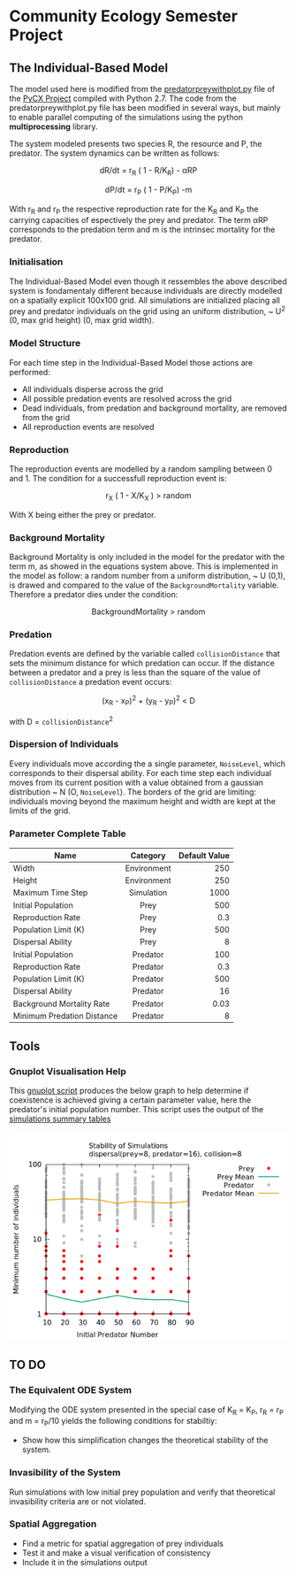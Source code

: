 # Community Ecology Semester Project

## The Individual-Based Model

The model used here is modified from the [predatorpreywithplot.py](https://sourceforge.net/projects/pycx/files/PyCX-0.1/) file of the [PyCX Project](http://pycx.sourceforge.net/) compiled with Python 2.7. The code from the predatorpreywithplot.py file has been modified in several ways, but mainly to enable parallel computing of the simulations using the python **multiprocessing** library.

The system modeled presents two species R, the resource and P, the predator. The system dynamics can be written as follows:

<p align="center">
dR/dt = r<sub>R</sub> ( 1 - R/K<sub>R</sub>) - &alpha;RP </p>
<p align="center">
dP/dt = r<sub>P</sub> ( 1 - P/K<sub>P</sub>) -m
</p>

With r<sub>R</sub> and r<sub>P</sub> the respective reproduction rate for the  K<sub>R</sub> and K<sub>P</sub> the carrying capacities of espectively the prey and predator. The term &alpha;RP corresponds to the predation term and m is the intrinsec mortality for the predator.

### Initialisation
The Individual-Based Model even though it ressembles the above described system is fondamentaly different because individuals are directly modelled on a spatially explicit 100x100 grid. All simulations are initialized placing all prey and predator individuals on the grid using an uniform distribution, ~ U<sup>2</sup> (0, max grid height) (0, max grid width).

### Model Structure
For each time step in the Individual-Based Model those actions are performed:
- All individuals disperse across the grid
- All possible predation events are resolved across the grid
- Dead individuals, from predation and background mortality, are removed from the grid
- All reproduction events are resolved

### Reproduction
The reproduction events are modelled by a random sampling between 0 and 1. The condition for a successfull reproduction event is:
<p align="center">r<sub>X</sub> ( 1 - X/K<sub>X</sub> ) > random</p>
With X being either the prey or predator.

### Background Mortality
Background Mortality is only included in the model for the predator with the term m, as showed in the equations system above. This is implemented in the model as follow: a random number from a uniform distribution, ~ U (0,1), is drawed and compared to the value of the ```BackgroundMortality``` variable. Therefore a predator dies under the condition:
<p align="center"> BackgroundMortality > random</p>


### Predation
Predation events are defined by the variable called ```collisionDistance``` that sets the minimum distance for which predation can occur.
If the distance between a predator and a prey is less than the square of the value of ```collisionDistance``` a predation event occurs:
<p align="center">(x<sub>R</sub> - x<sub>P</sub>)<sup>2</sup> + (y<sub>R</sub> - y<sub>P</sub>)<sup>2</sup> < D</p>

with D = ```collisionDistance```<sup>2</sup>

### Dispersion of Individuals
Every individuals move according the a single parameter, ```NoiseLevel```, which corresponds to their dispersal ability. For each time step each individual moves from its current position with a value obtained from a gaussian distribution ~ N (O, ```NoiseLevel```). The borders of the grid are limiting: individuals moving beyond the maximum height and width are kept at the limits of the grid.

### Parameter Complete Table
| Name    | Category           | Default Value  |
| ------------- |:-------------:| -----:|
| Width | Environment | 250 |
| Height | Environment | 250 |
| Maximum Time Step | Simulation | 1000 |
| Initial Population | Prey | 500 |
| Reproduction Rate | Prey | 0.3 |
| Population Limit (K) | Prey | 500 |
| Dispersal Ability | Prey | 8 |
| Initial Population | Predator | 100 |
| Reproduction Rate | Predator | 0.3 |
| Population Limit (K) | Predator | 500 |
| Dispersal Ability | Predator | 16 |
| Background Mortality Rate | Predator | 0.03 |
| Minimum Predation Distance | Predator | 8 |


## Tools

### Gnuplot Visualisation Help
This [gnuplot script](/files/gnuplot) produces the below graph to help determine if coexistence is achieved giving a certain parameter value, here the predator's initial population number. This script uses the output of the [simulations summary tables](/files/sim_summary_fox_initpop1.csv)

![huhu](predator_init2.png)


## TO DO

### The Equivalent ODE System
Modifying the ODE system presented in the special case of K<sub>R</sub> = K<sub>P</sub>, r<sub>R</sub> = r<sub>P</sub> and m = r<sub>P</sub>/10 yields the following conditions for stabiltiy:

- Show how this simplification changes the theoretical stability of the system.

### Invasibility of the System
Run simulations with low initial prey population and verify that theoretical invasibility criteria are or not violated.

### Spatial Aggregation

- Find a metric for spatial aggregation of prey individuals
- Test it and make a visual verification of consistency
- Include it in the simulations output













